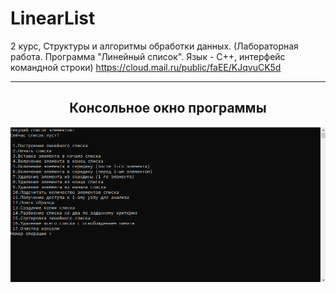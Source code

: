 # LinearList
2 курс, Структуры и алгоритмы обработки данных. (Лабораторная работа. Программа "Линейный список". Язык - С++, интерфейс командной строки)
https://cloud.mail.ru/public/faEE/KJqvuCK5d
<hr/>
<h2 align="center">Консольное окно программы</h2>
<p align="center">
  <a href="https://raw.githubusercontent.com/kontr24/CourseWorkOOP/0bba5f895f8b8721943f147a56eee1c16c362752/ScreenshotsApplication/ConsoleWindow.png"><img src="https://github.com/kontr24/LinearList/blob/c1fed345be1c0aabd171b7a63262793d6a8a5686/ScreenshotsApplication/ConsoleWindow.png"></img></a>
</p>
